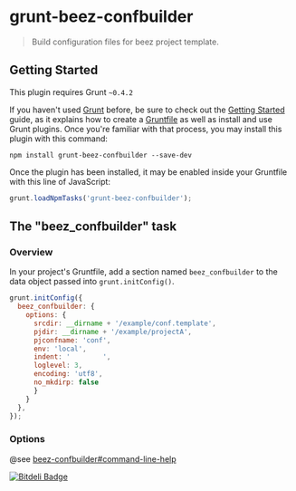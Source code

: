 # grunt-beez-confbuilder

> Build configuration files for beez project template.

## Getting Started
This plugin requires Grunt `~0.4.2`

If you haven't used [Grunt](http://gruntjs.com/) before, be sure to check out the [Getting Started](http://gruntjs.com/getting-started) guide, as it explains how to create a [Gruntfile](http://gruntjs.com/sample-gruntfile) as well as install and use Grunt plugins. Once you're familiar with that process, you may install this plugin with this command:

```shell
npm install grunt-beez-confbuilder --save-dev
```

Once the plugin has been installed, it may be enabled inside your Gruntfile with this line of JavaScript:

```js
grunt.loadNpmTasks('grunt-beez-confbuilder');
```

## The "beez_confbuilder" task

### Overview
In your project's Gruntfile, add a section named `beez_confbuilder` to the data object passed into `grunt.initConfig()`.


```js
grunt.initConfig({
  beez_confbuilder: {
    options: {
      srcdir: __dirname + '/example/conf.template',
      pjdir: __dirname + '/example/projectA',
      pjconfname: 'conf', 
      env: 'local',
      indent: '        ',
      loglevel: 3,
      encoding: 'utf8',
      no_mkdirp: false
      }
    }
  },
});
```

### Options

@see [beez-confbuilder#command-line-help](https://github.com/fkei/beez-confbuilder#command-line-help)


[![Bitdeli Badge](https://d2weczhvl823v0.cloudfront.net/fkei/grunt-beez-confbuilder/trend.png)](https://bitdeli.com/free "Bitdeli Badge")

